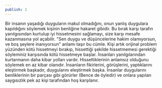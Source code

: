 ```yaml
---
publish: 1
---
```


Bir insanın yaşadığı duyguların makul olmadığını, onun yanlış duygulara kapıldığını söylemek kişinin benliğine hakaret gibidir. Bu bırak karşı tarafın yanılgısından kurtulup iyi hissetmesini sağlamayı, size karşı mesafe kazanmasına yol açabilir. "Sen duygu ve düşüncelerine hakim olamıyorsun, ve boş şeylere inanıyorsun" anlamı taşır bu cümle. Kişi artık orijinal problem yüzünden kötü hissetmeyi bırakıp, hissettiği şekilde hissetmemesi gerektiği söyleminiz karşısında kötü hissetmeye başlar. İnsanları yanılgılarından kurtarmanın daha kibar yolları vardır. Hissettiklerinin anlamsız olduğunu söylemek en az kibar olanıdır. İnsanların fikirlerini, görüşlerini, yaptıklarını eleştirmek başkadır, duygularını eleştirmek başka. İnsanlar duygularını benliklerinin bir parçası gibi görürler (Bence de öyledir) ve onlara yapılan saygısızlık pek az kişi tarafından hoş karşılanır.  